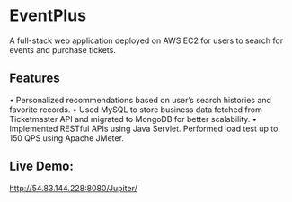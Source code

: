 # EventPlus

A full-stack web application deployed on AWS EC2 for users to search for events and purchase tickets.

## Features

• Personalized recommendations based on user’s search histories and favorite records.
• Used MySQL to store business data fetched from Ticketmaster API and migrated to MongoDB for better scalability. 
• Implemented RESTful APIs using Java Servlet. Performed load test up to 150 QPS using Apache JMeter.

## Live Demo:
http://54.83.144.228:8080/Jupiter/

